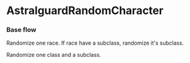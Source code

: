 # AstralguardRandomCharacter
### Base flow
Randomize one race. If race have a subclass, randomize it's subclass.

Randomize one class and a subclass.